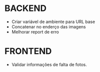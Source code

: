 # BACKEND

 * Criar variável de ambiente para URL base
 * Concatenar no enderço das imagens
 * Melhorar report de erro

# FRONTEND

 * Validar informações de falta de fotos.
